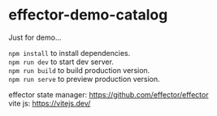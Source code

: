 # effector-demo-catalog

Just for demo...

`npm install` to install dependencies. <br/>
`npm run dev` to start dev server.<br/>
`npm run build` to build production version.<br/>
`npm run serve` to preview production version.<br/>

effector state manager: https://github.com/effector/effector<br/>
vite js: https://vitejs.dev/
